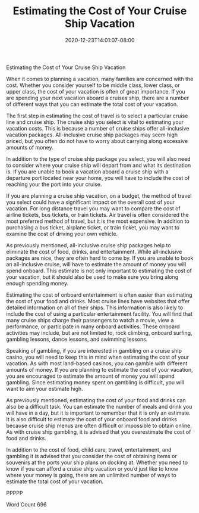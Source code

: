 ﻿---
title: "Estimating the Cost of Your Cruise Ship Vacation"
date: 2020-12-23T14:01:07-08:00
description: "Cruise Ships Tips for Web Success"
featured_image: "/images/Cruise Ships.jpg"
tags: ["Cruise Ships"]
---

Estimating the Cost of Your Cruise Ship Vacation

When it comes to planning a vacation, many families are concerned with the cost.  Whether you consider yourself to be middle class, lower class, or upper class, the cost of your vacation is often of great importance.  If you are spending your next vacation aboard a cruises ship, there are a number of different ways that you can estimate the total cost of your vacation. 

The first step in estimating the cost of travel is to select a particular cruise line and cruise ship. The cruise ship you select is vital to estimating your vacation costs.  This is because a number of cruise ships offer all-inclusive vacation packages.  All-inclusive cruise ship packages may seem high priced, but you often do not have to worry about carrying along excessive amounts of money. 

In addition to the type of cruise ship package you select, you will also need to consider where your cruise ship will depart from and what its destination is.  If you are unable to book a vacation aboard a cruise ship with a departure port located near your home, you will have to include the cost of reaching your the port into your cruise.  

If you are planning a cruise ship vacation, on a budget, the method of travel you select could have a significant impact on the overall cost of your vacation.  For long distance travel you may want to compare the cost of airline tickets, bus tickets, or train tickets.  Air travel is often considered the most preferred method of travel, but it is the most expensive.  In addition to purchasing a bus ticket, airplane ticket, or train ticket, you may want to examine the cost of driving your own vehicle.  

As previously mentioned, all-inclusive cruise ship packages help to eliminate the cost of food, drinks, and entertainment.  While all-inclusive packages are nice, they are often hard to come by.  If you are unable to book an all-inclusive cruise, will have to estimate the amount of money you will spend onboard.  This estimate is not only important to estimating the cost of your vacation, but it should also be used to make sure you bring along enough spending money.  

Estimating the cost of onboard entertainment is often easier than estimating the cost of your food and drinks.  Most cruise lines have websites that offer detailed information on all of their ships. This information is also likely to include the cost of using a particular entertainment facility.  You will find that many cruise ships charge their passengers to watch a movie, view a performance, or participate in many onboard activities.  These onboard activities may include, but are not limited to, rock climbing, onboard surfing, gambling lessons, dance lessons, and swimming lessons.

Speaking of gambling, if you are interested in gambling on a cruise ship casino, you will need to keep this in mind when estimating the cost of your vacation.  As with most land-based casinos, you can gamble with different amounts of money.  If you are planning to estimate the cost of your vacation, you are encouraged to estimate the amount of money you will spend gambling. Since estimating money spent on gambling is difficult, you will want to aim your estimate high.

As previously mentioned, estimating the cost of your food and drinks can also be a difficult task.  You can estimate the number of meals and drink you will have in a day, but it is important to remember that it is only an estimate.  It is also difficult to estimate the cost of your onboard food and drinks because cruise ship menus are often difficult or impossible to obtain online.  As with cruise ship gambling, it is advised that you overestimate the cost of food and drinks.

In addition to the cost of food, child care, travel, entertainment, and gambling it is advised that you consider the cost of obtaining items or souvenirs at the ports your ship plans on docking at.  Whether you need to know if you can afford a cruise ship vacation or you’d just like to know where your money is going, there are an unlimited number of ways to estimate the total cost of your vacation.

PPPPP

Word Count 696

